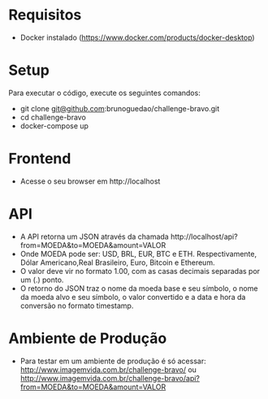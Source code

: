 # Requisitos

  - Docker instalado (https://www.docker.com/products/docker-desktop)

# Setup

Para executar o código, execute os seguintes comandos:

  - git clone git@github.com:brunoguedao/challenge-bravo.git
  - cd challenge-bravo
  - docker-compose up

# Frontend

  - Acesse o seu browser em http://localhost

# API

  - A API retorna um JSON através da chamada http://localhost/api?from=MOEDA&to=MOEDA&amount=VALOR
  - Onde MOEDA pode ser: USD, BRL, EUR, BTC e ETH. Respectivamente, Dólar Americano,Real Brasileiro, Euro, Bitcoin e Ethereum.
  - O valor deve vir no formato 1.00, com as casas decimais separadas por um (.) ponto.
  - O retorno do JSON traz o nome da moeda base e seu símbolo, o nome da moeda alvo e seu símbolo, o valor convertido e a data e hora da conversão no formato timestamp.

# Ambiente de Produção

  - Para testar em um ambiente de produção é só acessar: http://www.imagemvida.com.br/challenge-bravo/ ou http://www.imagemvida.com.br/challenge-bravo/api?from=MOEDA&to=MOEDA&amount=VALOR